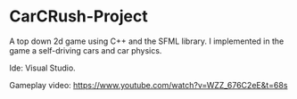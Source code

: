 # CarCRush-Project
A top down 2d game using C++ and the SFML  library.
I implemented in the game a self-driving
cars and car physics.

Ide: Visual Studio.

Gameplay video:
https://www.youtube.com/watch?v=WZZ_676C2eE&t=68s



